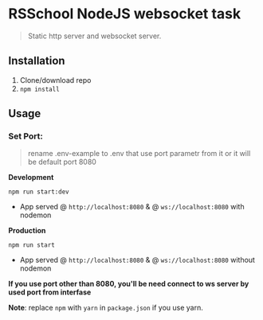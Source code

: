 # RSSchool NodeJS websocket task
> Static http server and websocket server.

## Installation
1. Clone/download repo
2. `npm install`

## Usage
### Set Port:
  >rename .env-example to .env that use port parametr from it or it will be default port 8080

**Development**

`npm run start:dev`

* App served @ `http://localhost:8080` & @ `ws://localhost:8080` with nodemon

**Production**

`npm run start`

* App served @ `http://localhost:8080` & @ `ws://localhost:8080` without nodemon

**If you use port other than 8080, you'll be need connect to ws server by used port from interfase**

**Note**: replace `npm` with `yarn` in `package.json` if you use yarn.